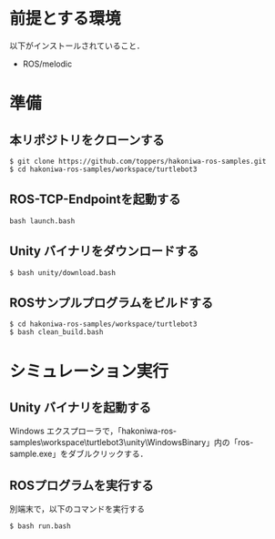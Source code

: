 # 前提とする環境

以下がインストールされていること．

- ROS/melodic

# 準備

## 本リポジトリをクローンする

```
$ git clone https://github.com/toppers/hakoniwa-ros-samples.git
$ cd hakoniwa-ros-samples/workspace/turtlebot3
```

## ROS-TCP-Endpointを起動する

```
bash launch.bash
```

## Unity バイナリをダウンロードする

```
$ bash unity/download.bash
```

## ROSサンプルプログラムをビルドする
```
$ cd hakoniwa-ros-samples/workspace/turtlebot3
$ bash clean_build.bash
```

# シミュレーション実行

## Unity バイナリを起動する
Windows エクスプローラで，「hakoniwa-ros-samples\workspace\turtlebot3\unity\WindowsBinary」内の「ros-sample.exe」をダブルクリックする． 

## ROSプログラムを実行する
別端末で，以下のコマンドを実行する

```
$ bash run.bash
```

